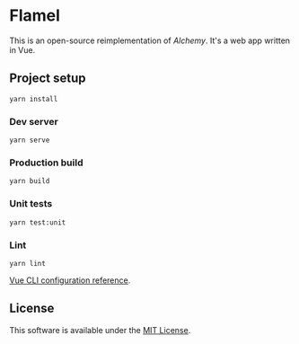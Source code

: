 # Flamel

This is an open-source reimplementation of _Alchemy_. It's a web app written in Vue.

## Project setup
```
yarn install
```

### Dev server
```
yarn serve
```

### Production build
```
yarn build
```

### Unit tests
```
yarn test:unit
```

### Lint
```
yarn lint
```

[Vue CLI configuration reference](https://cli.vuejs.org/config/).

## License
This software is available under the [MIT License](LICENSE).